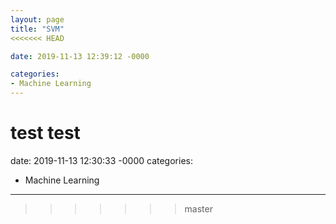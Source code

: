 ```yaml
---
layout: page
title: "SVM"
<<<<<<< HEAD

date: 2019-11-13 12:39:12 -0000

categories: 
- Machine Learning
---
```

test test
=======
date: 2019-11-13 12:30:33 -0000
categories: 
- Machine Learning
---
>>>>>>> master

